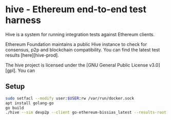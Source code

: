 # hive - Ethereum end-to-end test harness

Hive is a system for running integration tests against Ethereum clients.

Ethereum Foundation maintains a public Hive instance to check for consensus, p2p and
blockchain compatibility. You can find the latest test results [here][hive-prod].

The hive project is licensed under the [GNU General Public License v3.0][gpl]. You can

## Setup

```bash
sudo setfacl --modify user:$USER:rw /var/run/docker.sock
apt install golang-go
go build
./hive --sim devp2p --client go-ethereum-bissias_latest --results-root /tmp/hive_results --loglevel 4
```
